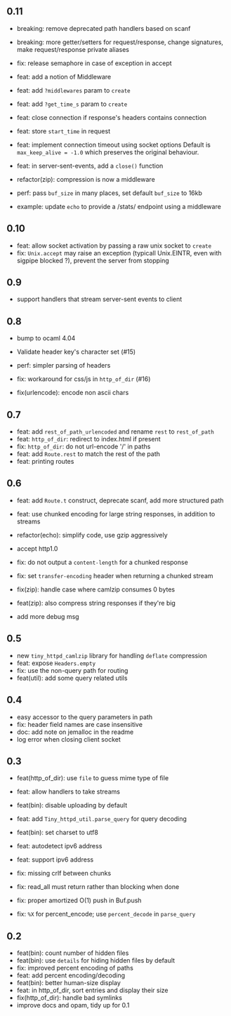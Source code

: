 
## 0.11

- breaking: remove deprecated path handlers based on scanf
- breaking: more getter/setters for request/response, change signatures,
  make request/response private aliases

- fix: release semaphore in case of exception in accept

- feat: add a notion of Middleware
- feat: add `?middlewares` param to `create`
- feat: add `?get_time_s` param to `create`
- feat: close connection if response's headers contains connection
- feat: store `start_time` in request
- feat: implement connection timeout using socket options
  Default is `max_keep_alive = -1.0` which preserves the original behaviour.
- feat: in server-sent-events, add a `close()` function

- refactor(zip): compression is now a middleware
- perf: pass `buf_size` in many places, set default `buf_size` to 16kb
- example: update `echo` to provide a /stats/ endpoint using a middleware

## 0.10

- feat: allow socket activation by passing a raw unix socket to `create`
- fix: `Unix.accept` may raise an exception
  (typicall Unix.EINTR, even with sigpipe blocked ?),
  prevent the server from stopping

## 0.9

- support handlers that stream server-sent events to client

## 0.8

- bump to ocaml 4.04
- Validate header key's character set (#15)
- perf: simpler parsing of headers

- fix: workaround for css/js in `http_of_dir` (#16)
- fix(urlencode): encode non ascii chars

## 0.7

- feat: add `rest_of_path_urlencoded` and rename `rest` to `rest_of_path`
- feat: `http_of_dir`: redirect to index.html if present
- fix: `http_of_dir`: do not url-encode '/' in paths
- feat: add `Route.rest` to match the rest of the path
- feat: printing routes

## 0.6

- feat: add `Route.t` construct, deprecate scanf, add more structured path
- feat: use chunked encoding for large string responses, in addition to streams
- refactor(echo): simplify code, use gzip aggressively
- accept http1.0

- fix: do not output a `content-length` for a chunked response
- fix: set `transfer-encoding` header when returning a chunked stream
- fix(zip): handle case where camlzip consumes 0 bytes
- feat(zip): also compress string responses if they're big
- add more debug msg

## 0.5

- new `tiny_httpd_camlzip` library for handling `deflate` compression
- feat: expose `Headers.empty`
- fix: use the non-query path for routing
- feat(util): add some query related utils

## 0.4

- easy accessor to the query parameters in path
- fix: header field names are case insensitive
- doc: add note on jemalloc in the readme
- log error when closing client socket

## 0.3

- feat(http_of_dir): use `file` to guess mime type of file
- feat: allow handlers to take streams
- feat(bin): disable uploading by default
- feat: add `Tiny_httpd_util.parse_query` for query decoding
- feat(bin): set charset to utf8
- feat: autodetect ipv6 address
- feat: support ipv6 address

- fix: missing crlf between chunks
- fix: read_all must return rather than blocking when done
- fix: proper amortized O(1) push in Buf.push
- fix: `%X` for percent_encode; use `percent_decode` in `parse_query`

## 0.2

- feat(bin): count number of hidden files
- feat(bin): use `details` for hiding hidden files by default
- fix: improved percent encoding of paths
- feat: add percent encoding/decoding
- feat(bin): better human-size display
- feat: in http_of_dir, sort entries and display their size
- fix(http_of_dir): handle bad symlinks
- improve docs and opam, tidy up for 0.1
